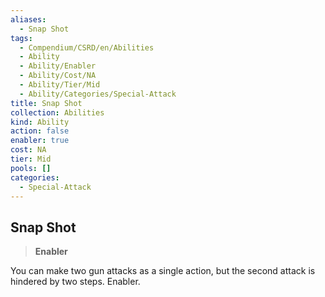 ```yaml
---
aliases:
  - Snap Shot
tags:
  - Compendium/CSRD/en/Abilities
  - Ability
  - Ability/Enabler
  - Ability/Cost/NA
  - Ability/Tier/Mid
  - Ability/Categories/Special-Attack
title: Snap Shot
collection: Abilities
kind: Ability
action: false
enabler: true
cost: NA
tier: Mid
pools: []
categories:
  - Special-Attack
---
```

## Snap Shot    
>**Enabler**  
    
You can make two gun attacks as a single action, but the second attack is hindered by two steps. Enabler.